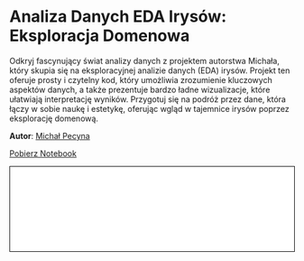 
# Analiza Danych EDA Irysów: Eksploracja Domenowa

Odkryj fascynujący świat analizy danych z projektem autorstwa Michała, który skupia się na eksploracyjnej analizie danych (EDA) irysów. Projekt ten oferuje prosty i czytelny kod, który umożliwia zrozumienie kluczowych aspektów danych, a także prezentuje bardzo ładne wizualizacje, które ułatwiają interpretację wyników. Przygotuj się na podróż przez dane, która łączy w sobie naukę i estetykę, oferując wgląd w tajemnice irysów poprzez eksplorację domenową.

**Autor**: [Michał Pecyna](/od-zera-do-ai-portfolio/uczestnicy/michal_pecyna)

<a href="iris.ipynb" class="md-button md-button--primary">Pobierz Notebook</a>

<iframe
    id="content"
    src="iris.html"
    width="100%"
    style="border:1px solid black;overflow:hidden;"
></iframe>
<script>
function resizeIframeToFitContent(iframe) {
    iframe.style.height = (iframe.contentWindow.document.documentElement.scrollHeight + 50) + "px";
    iframe.contentDocument.body.style["overflow"] = 'hidden';
}
window.addEventListener('load', function() {
    var iframe = document.getElementById('content');
    resizeIframeToFitContent(iframe);
});
window.addEventListener('resize', function() {
    var iframe = document.getElementById('content');
    resizeIframeToFitContent(iframe);
});
</script>
